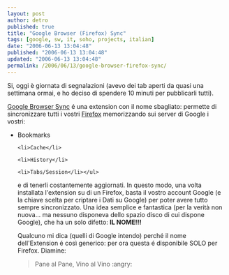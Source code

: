 ```yaml
---
layout: post
author: detro
published: true
title: "Google Browser (Firefox) Sync"
tags: [google, sw, it, soho, projects, italian]
date: "2006-06-13 13:04:48"
published: "2006-06-13 13:04:48"
updated: "2006-06-13 13:04:48"
permalink: /2006/06/13/google-browser-firefox-sync/
---
```


Si, oggi è giornata di segnalazioni (avevo dei tab aperti da quasi una settimana ormai, e ho deciso di spendere 10 minuti per pubblicarli tutti).

<a href="http://tools.google.com/firefox/browsersync/install.html">
Google Browser Sync</a> é una extension con il nome sbagliato: permette di sincronizzare tutti i vostri <a href="http://www.mozilla.org/firefox/">Firefox</a> memorizzando sui server di Google i vostri:
<ul>
<li>Bookmarks</li>

	<li>Cache</li>

	<li>History</li>

	<li>Tabs/Session</li></ul>
e di tenerli costantemente aggiornati. In  questo modo, una volta installata l'extension su di un Firefox, basta il vostro account Google (e la chiave scelta per criptare i Dati su Google) per poter avere tutto sempre sincronizzato.
Una idea semplice e fantastica (per la verità non nuova... ma nessuno disponeva dello spazio disco di cui dispone Google), che ha un solo difetto: <strong>IL NOME!!!</strong>

Qualcuno mi dica (quelli di Google intendo) perché il nome dell'Extension é così generico: per ora questa é disponibile SOLO per Firefox.
Diamine:
<blockquote>Pane al Pane, Vino al Vino :angry:</blockquote>
